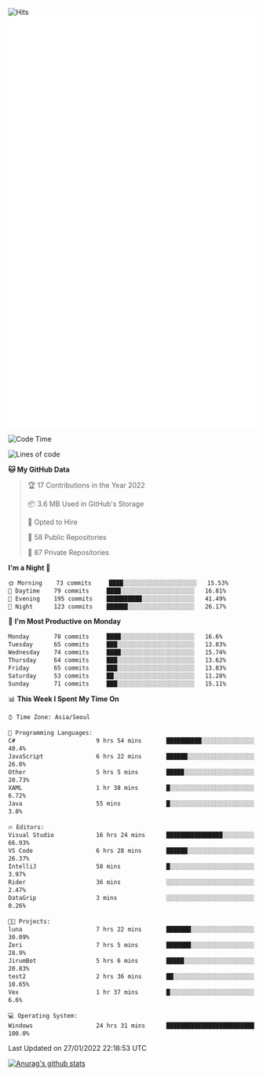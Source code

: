 ![Hits](https://hits.seeyoufarm.com/api/count/incr/badge.svg?url=https%3A%2F%2Fgithub.com%2Fkokose1234&count_bg=%2379C83D&title_bg=%23555555&icon=apple.svg&icon_color=%23E7E7E7&title=hits&edge_flat=false)
<br/>
![Metrics](https://github.com/kokose1234/kokose1234/blob/main/github-metrics.svg)

<!--START_SECTION:waka-->
![Code Time](http://img.shields.io/badge/Code%20Time-405%20hrs%2015%20mins-blue)

![Lines of code](https://img.shields.io/badge/From%20Hello%20World%20I%27ve%20Written-8%20Million%20lines%20of%20code-blue)

**🐱 My GitHub Data** 

> 🏆 17 Contributions in the Year 2022
 > 
> 📦 3.6 MB Used in GitHub's Storage 
 > 
> 💼 Opted to Hire
 > 
> 📜 58 Public Repositories 
 > 
> 🔑 87 Private Repositories  
 > 
**I'm a Night 🦉** 

```text
🌞 Morning    73 commits     ████░░░░░░░░░░░░░░░░░░░░░   15.53% 
🌆 Daytime    79 commits     ████░░░░░░░░░░░░░░░░░░░░░   16.81% 
🌃 Evening    195 commits    ██████████░░░░░░░░░░░░░░░   41.49% 
🌙 Night      123 commits    ██████░░░░░░░░░░░░░░░░░░░   26.17%

```
📅 **I'm Most Productive on Monday** 

```text
Monday       78 commits     ████░░░░░░░░░░░░░░░░░░░░░   16.6% 
Tuesday      65 commits     ███░░░░░░░░░░░░░░░░░░░░░░   13.83% 
Wednesday    74 commits     ████░░░░░░░░░░░░░░░░░░░░░   15.74% 
Thursday     64 commits     ███░░░░░░░░░░░░░░░░░░░░░░   13.62% 
Friday       65 commits     ███░░░░░░░░░░░░░░░░░░░░░░   13.83% 
Saturday     53 commits     ██░░░░░░░░░░░░░░░░░░░░░░░   11.28% 
Sunday       71 commits     ███░░░░░░░░░░░░░░░░░░░░░░   15.11%

```


📊 **This Week I Spent My Time On** 

```text
⌚︎ Time Zone: Asia/Seoul

💬 Programming Languages: 
C#                       9 hrs 54 mins       ██████████░░░░░░░░░░░░░░░   40.4% 
JavaScript               6 hrs 22 mins       ██████░░░░░░░░░░░░░░░░░░░   26.0% 
Other                    5 hrs 5 mins        █████░░░░░░░░░░░░░░░░░░░░   20.73% 
XAML                     1 hr 38 mins        █░░░░░░░░░░░░░░░░░░░░░░░░   6.72% 
Java                     55 mins             █░░░░░░░░░░░░░░░░░░░░░░░░   3.8%

🔥 Editors: 
Visual Studio            16 hrs 24 mins      ████████████████░░░░░░░░░   66.93% 
VS Code                  6 hrs 28 mins       ██████░░░░░░░░░░░░░░░░░░░   26.37% 
IntelliJ                 58 mins             █░░░░░░░░░░░░░░░░░░░░░░░░   3.97% 
Rider                    36 mins             ░░░░░░░░░░░░░░░░░░░░░░░░░   2.47% 
DataGrip                 3 mins              ░░░░░░░░░░░░░░░░░░░░░░░░░   0.26%

🐱‍💻 Projects: 
luna                     7 hrs 22 mins       ███████░░░░░░░░░░░░░░░░░░   30.09% 
Zeri                     7 hrs 5 mins        ███████░░░░░░░░░░░░░░░░░░   28.9% 
JirumBot                 5 hrs 6 mins        █████░░░░░░░░░░░░░░░░░░░░   20.83% 
test2                    2 hrs 36 mins       ██░░░░░░░░░░░░░░░░░░░░░░░   10.65% 
Vex                      1 hr 37 mins        █░░░░░░░░░░░░░░░░░░░░░░░░   6.6%

💻 Operating System: 
Windows                  24 hrs 31 mins      █████████████████████████   100.0%

```


 Last Updated on 27/01/2022 22:18:53 UTC
<!--END_SECTION:waka-->

[![Anurag's github stats](https://github-readme-stats.vercel.app/api?username=kokose1234&theme=dracula)](https://github.com/anuraghazra/github-readme-stats)



	
